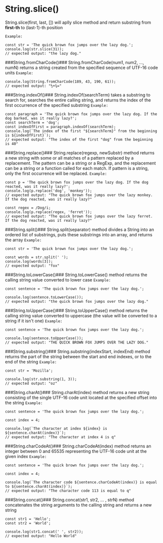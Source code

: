 # String.slice() #
String.slice(first, last, []) will aplly slice method and return substring from **first-th** to (last-1)-th position

`Example:`
```
const str = 'The quick brown fox jumps over the lazy dog.';
console.log(str.slice(31));
// expected output: "the lazy dog."
```

###String.fromCharCode()###
String.fromCharCode(num1, num2, ..., numN) returns a string created from the specified sequence of UTF-16 code units
`Example:`
```
console.log(String.fromCharCode(189, 43, 190, 61));
// expected output: "½+¾="
```

###String.indexOf()###
String.indexOf(searchTerm) takes a substring to search for, searches the entire calling string, and returns the index of the first occurrence of the specified substring
`Example:`
```
const paragraph = 'The quick brown fox jumps over the lazy dog. If the dog barked, was it really lazy?';
const searchTerm = 'dog';
const indexOfFirst = paragraph.indexOf(searchTerm);
console.log(`The index of the first "${searchTerm}" from the beginning is ${indexOfFirst}`);
// expected output: "The index of the first "dog" from the beginning is 40"
```

###String.replace()###
String.replace(regexp, newSubstr) method returns a new string with some or all matches of a pattern replaced by a replacement. The pattern can be a string or a RegExp, and the replacement can be a string or a function called for each match. If pattern is a string, only the first occurrence will be replaced.
`Example:`
```
const p = 'The quick brown fox jumps over the lazy dog. If the dog reacted, was it really lazy?';
console.log(p.replace('dog', 'monkey'));
// expected output: "The quick brown fox jumps over the lazy monkey. If the dog reacted, was it really lazy?"

const regex = /Dog/i;
console.log(p.replace(regex, 'ferret'));
// expected output: "The quick brown fox jumps over the lazy ferret. If the dog reacted, was it really lazy?"
```

###String.split()###
String.split(separator) method divides a String into an ordered list of substrings, puts these substrings into an array, and returns the array
`Example:`
```
const str = 'The quick brown fox jumps over the lazy dog.';

const words = str.split(' ');
console.log(words[3]);
// expected output: "fox"
```

###String.toLowerCase()###
String.toLowerCase() method returns the calling string value converted to lower case
`Example:`
```
const sentence = 'The quick brown fox jumps over the lazy dog.';

console.log(sentence.toLowerCase());
// expected output: "the quick brown fox jumps over the lazy dog."
```

###String.toUpperCase()###
String.toUpperCase() method returns the calling string value converted to uppercase (the value will be converted to a string if it isn't one)
`Example:`
```
const sentence = 'The quick brown fox jumps over the lazy dog.';

console.log(sentence.toUpperCase());
// expected output: "THE QUICK BROWN FOX JUMPS OVER THE LAZY DOG."
```

###String.substring()###
String.substring(indexStart, indexEnd) method returns the part of the string between the start and end indexes, or to the end of the string
`Example:`
```
const str = 'Mozilla';

console.log(str.substring(1, 3));
// expected output: "oz"
```

###String.charAt()###
String.charAt(index) method returns a new string consisting of the single UTF-16 code unit located at the specified offset into the string
`Example:`
```
const sentence = 'The quick brown fox jumps over the lazy dog.';

const index = 4;

console.log(`The character at index ${index} is ${sentence.charAt(index)}`);
// expected output: "The character at index 4 is q"
```

###String.charCodeAt()###
String.charCodeAt(index) method returns an integer between 0 and 65535 representing the UTF-16 code unit at the given index
`Example:`
```
const sentence = 'The quick brown fox jumps over the lazy dog.';

const index = 4;

console.log(`The character code ${sentence.charCodeAt(index)} is equal to ${sentence.charAt(index)}`);
// expected output: "The character code 113 is equal to q"
```

###String.concat()###
String.concat(str1, str2, ... , strN) method concatenates the string arguments to the calling string and returns a new string
```
const str1 = 'Hello';
const str2 = 'World';

console.log(str1.concat(' ', str2));
// expected output: "Hello World"
```
